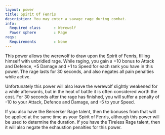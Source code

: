 ```yaml
---
layout: power
title: Spirit Of Fenris
description: You may enter a savage rage during combat.
info:
  Required class      : Werewolf
  Power sphere        : Rage
reqs:
  Requirements        : None
---
```


This power allows the werewolf to draw upon the Spirit of Fenris, filling
himself with unbridled rage.  While raging, you gain a +10 bonus to Attack and
Defence, +5 Damage and +1 to Speed for each rank you have in this power.  The
rage lasts for 30 seconds, and also negates all pain penalties while active.

Unfortunately this power will also leave the werewolf slightly weakened for a
while afterwards, but in the heat of battle it is often considered worth the
cost.  For 30 seconds after the rage has finished, you will suffer a penalty of
-10 to your Attack, Defence and Damage, and -5 to your Speed.

If you also have the Berserker Rage talent, then the bonuses from that will be
applied at the same time as your Spirit of Fenris, although this power will be
used to determine the duration.  If you have the Tireless Rage talent, then it
will also negate the exhaustion penalties for this power.
